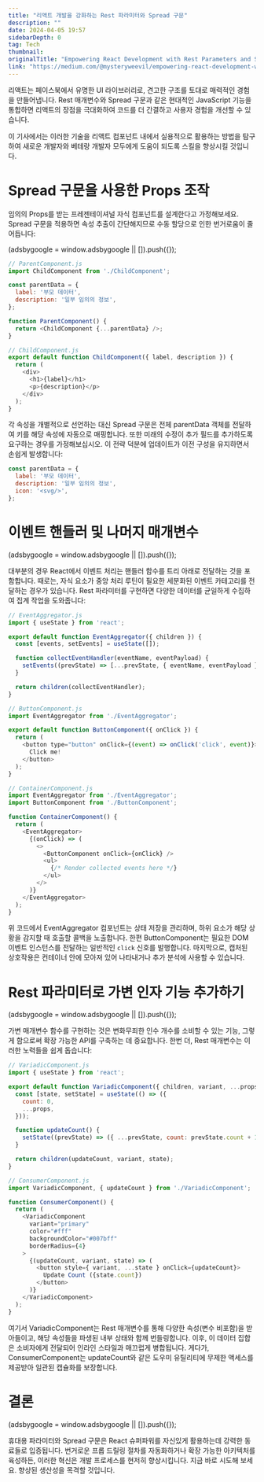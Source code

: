 ```yaml
---
title: "리액트 개발을 강화하는 Rest 파라미터와 Spread 구문"
description: ""
date: 2024-04-05 19:57
sidebarDepth: 0
tag: Tech
thumbnail: 
originalTitle: "Empowering React Development with Rest Parameters and Spread Syntax"
link: "https://medium.com/@mysteryweevil/empowering-react-development-with-rest-parameters-and-spread-syntax-70f23af0558e"
---
```



리액트는 페이스북에서 유명한 UI 라이브러리로, 견고한 구조를 토대로 매력적인 경험을 만들어냅니다. Rest 매개변수와 Spread 구문과 같은 현대적인 JavaScript 기능을 통합하면 리액트의 장점을 극대화하여 코드를 더 간결하고 사용자 경험을 개선할 수 있습니다.

이 기사에서는 이러한 기술을 리액트 컴포넌트 내에서 실용적으로 활용하는 방법을 탐구하여 새로운 개발자와 베테랑 개발자 모두에게 도움이 되도록 스킬을 향상시킬 것입니다.

# Spread 구문을 사용한 Props 조작

임의의 Props를 받는 프레젠테이셔널 자식 컴포넌트를 설계한다고 가정해보세요. Spread 구문을 적용하면 속성 추출이 간단해지므로 수동 할당으로 인한 번거로움이 줄어듭니다:

<!-- ui-log 수평형 -->
<ins class="adsbygoogle"
  style="display:block"
  data-ad-client="ca-pub-4877378276818686"
  data-ad-slot="9743150776"
  data-ad-format="auto"
  data-full-width-responsive="true"></ins>
<component is="script">
(adsbygoogle = window.adsbygoogle || []).push({});
</component>

```js
// ParentComponent.js
import ChildComponent from './ChildComponent';

const parentData = {
  label: '부모 데이터',
  description: '일부 임의의 정보',
};

function ParentComponent() {
  return <ChildComponent {...parentData} />;
}

// ChildComponent.js
export default function ChildComponent({ label, description }) {
  return (
    <div>
      <h1>{label}</h1>
      <p>{description}</p>
    </div>
  );
}
```

각 속성을 개별적으로 선언하는 대신 Spread 구문은 전체 parentData 객체를 전달하여 키를 해당 속성에 자동으로 매핑합니다. 또한 미래의 수정이 추가 필드를 추가하도록 요구하는 경우를 가정해보십시오. 이 전략 덕분에 업데이트가 이전 구성을 유지하면서 손쉽게 발생합니다:

```js
const parentData = {
  label: '부모 데이터',
  description: '일부 임의의 정보',
  icon: '<svg/>',
};
```

# 이벤트 핸들러 및 나머지 매개변수

<!-- ui-log 수평형 -->
<ins class="adsbygoogle"
  style="display:block"
  data-ad-client="ca-pub-4877378276818686"
  data-ad-slot="9743150776"
  data-ad-format="auto"
  data-full-width-responsive="true"></ins>
<component is="script">
(adsbygoogle = window.adsbygoogle || []).push({});
</component>

대부분의 경우 React에서 이벤트 처리는 핸들러 함수를 트리 아래로 전달하는 것을 포함합니다. 때로는, 자식 요소가 중앙 처리 루틴이 필요한 세분화된 이벤트 카테고리를 전달하는 경우가 있습니다. Rest 파라미터를 구현하면 다양한 데이터를 균일하게 수집하여 집계 작업을 도와줍니다:

```js
// EventAggregator.js
import { useState } from 'react';

export default function EventAggregator({ children }) {
  const [events, setEvents] = useState([]);

  function collectEventHandler(eventName, eventPayload) {
    setEvents((prevState) => [...prevState, { eventName, eventPayload }]);
  }

  return children(collectEventHandler);
}

// ButtonComponent.js
import EventAggregator from './EventAggregator';

export default function ButtonComponent({ onClick }) {
  return (
    <button type="button" onClick={(event) => onClick('click', event)}>
      Click me!
    </button>
  );
}

// ContainerComponent.js
import EventAggregator from './EventAggregator';
import ButtonComponent from './ButtonComponent';

function ContainerComponent() {
  return (
    <EventAggregator>
      {(onClick) => (
        <>
          <ButtonComponent onClick={onClick} />
          <ul>
            {/* Render collected events here */}
          </ul>
        </>
      )}
    </EventAggregator>
  );
}
```

위 코드에서 EventAggregator 컴포넌트는 상태 저장을 관리하며, 하위 요소가 해당 상황을 감지할 때 호출할 콜백을 노출합니다. 한편 ButtonComponent는 필요한 DOM 이벤트 인스턴스를 전달하는 일반적인 `click` 신호를 발행합니다. 마지막으로, 캡처된 상호작용은 컨테이너 안에 모아져 있어 나타내거나 추가 분석에 사용할 수 있습니다.

# Rest 파라미터로 가변 인자 기능 추가하기

<!-- ui-log 수평형 -->
<ins class="adsbygoogle"
  style="display:block"
  data-ad-client="ca-pub-4877378276818686"
  data-ad-slot="9743150776"
  data-ad-format="auto"
  data-full-width-responsive="true"></ins>
<component is="script">
(adsbygoogle = window.adsbygoogle || []).push({});
</component>

가변 매개변수 함수를 구현하는 것은 변화무죄한 인수 개수를 소비할 수 있는 기능, 그렇게 함으로써 확장 가능한 API를 구축하는 데 중요합니다. 한번 더, Rest 매개변수는 이러한 노력들을 쉽게 돕습니다:

```js
// VariadicComponent.js
import { useState } from 'react';

export default function VariadicComponent({ children, variant, ...props }) {
  const [state, setState] = useState(() => ({
    count: 0,
    ...props,
  }));

  function updateCount() {
    setState((prevState) => ({ ...prevState, count: prevState.count + 1 }));
  }

  return children(updateCount, variant, state);
}

// ConsumerComponent.js
import VariadicComponent, { updateCount } from './VariadicComponent';

function ConsumerComponent() {
  return (
    <VariadicComponent
      variant="primary"
      color="#fff"
      backgroundColor="#007bff"
      borderRadius={4}
    >
      {(updateCount, variant, state) => (
        <button style={ variant, ...state } onClick={updateCount}>
          Update Count ({state.count})
        </button>
      )}
    </VariadicComponent>
  );
}
```

여기서 VariadicComponent는 Rest 매개변수를 통해 다양한 속성(변수 비포함)을 받아들이고, 해당 속성들을 파생된 내부 상태와 함께 번들링합니다. 이후, 이 데이터 집합은 소비자에게 전달되어 인라인 스타일과 매끄럽게 병합됩니다. 게다가, ConsumerComponent는 updateCount와 같은 도우미 유틸리티에 무제한 액세스를 제공받아 일관된 캡슐화를 보장합니다.

# 결론

<!-- ui-log 수평형 -->
<ins class="adsbygoogle"
  style="display:block"
  data-ad-client="ca-pub-4877378276818686"
  data-ad-slot="9743150776"
  data-ad-format="auto"
  data-full-width-responsive="true"></ins>
<component is="script">
(adsbygoogle = window.adsbygoogle || []).push({});
</component>

휴대용 파라미터와 Spread 구문은 React 슈퍼파워를 자신있게 활용하는데 강력한 동료들로 입증됩니다. 번거로운 프롭 드릴링 절차를 자동화하거나 확장 가능한 아키텍처를 육성하든, 이러한 혁신은 개발 프로세스를 현저히 향상시킵니다. 지금 바로 시도해 보세요. 향상된 생산성을 목격할 것입니다.